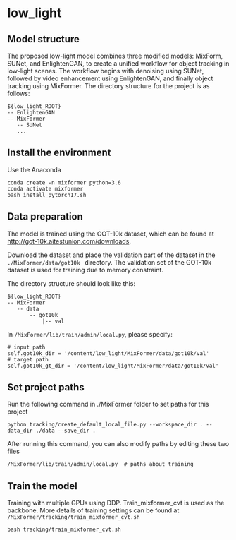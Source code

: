 # low_light
## Model structure
The proposed low-light model combines three modified models: MixForm, SUNet, and EnlightenGAN, to create a unified workflow for object tracking in low-light scenes. The workflow begins with denoising using SUNet, followed by video enhancement using EnlightenGAN, and finally object tracking using MixFormer. The directory structure for the project is as follows:
   ```
   ${low_light_ROOT}
  -- EnlightenGAN
  -- MixFormer
      -- SUNet
      ...
   ```
## Install the environment
Use the Anaconda
```
conda create -n mixformer python=3.6
conda activate mixformer
bash install_pytorch17.sh
```
## Data preparation
The model is trained using the GOT-10k dataset, which can be found at http://got-10k.aitestunion.com/downloads.

Download the dataset and place the validation part of the dataset in the ```./MixFormer/data/got10k ``` directory. The validation set of the GOT-10k dataset is used for training due to memory constraint.

The directory structure should look like this:
   ```
   ${low_light_ROOT}
  -- MixFormer
      -- data
          -- got10k
              |-- val
   ```

In ```/MixFormer/lib/train/admin/local.py```, please specify: 
```
# input path
self.got10k_dir = '/content/low_light/MixFormer/data/got10k/val'
# target path
self.got10k_gt_dir = '/content/low_light/MixFormer/data/got10k/val'
```




## Set project paths
Run the following command in ./MixFormer folder to set paths for this project

```
python tracking/create_default_local_file.py --workspace_dir . --data_dir ./data --save_dir .
```
After running this command, you can also modify paths by editing these two files
```
/MixFormer/lib/train/admin/local.py  # paths about training
```

## Train the model

Training with multiple GPUs using DDP. Train_mixformer_cvt is used as the backbone. More details of training settings can be found at ```/MixFormer/tracking/train_mixformer_cvt.sh```
``` 
bash tracking/train_mixformer_cvt.sh
```
